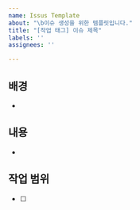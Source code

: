 ```yaml
---
name: Issus Template
about: "\b이슈 생성을 위한 템플릿입니다."
title: "[작업 태그] 이슈 제목"
labels: ''
assignees: ''

---
```


## 배경
- <!--이슈를 만들게 된 배경을 적어주세요.-->


## 내용
- <!--진행할 작업의 내용을 적어주세요.-->


## 작업 범위
- [ ] <!--작업 사항을 태스크별로 나누고 투두 형식으로 작성해주세요.-->
